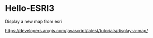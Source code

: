 # Hello-ESRI3

Display a new map from esri

https://developers.arcgis.com/javascript/latest/tutorials/display-a-map/ 
